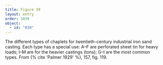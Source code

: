 ```yaml
---
title: Figure 39
layout: entry
order: 1039
object:
  - id: "039"
---
```


The different types of chaplets for twentieth-century industrial iron sand casting. Each type has a special use: A–F are perforated sheet tin for heavy loads; I–M are for the heavier castings (tons); G–I are the most common types. From {% cite 'Palmer 1929' %}, 157, fig. 119.
